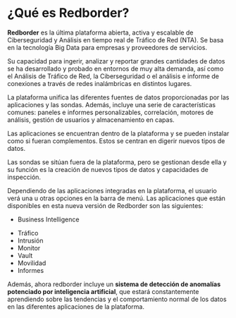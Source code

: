
# ¿Qué es Redborder?

**Redborder** es la última plataforma abierta, activa y escalable de Ciberseguridad y Análisis en tiempo real de Tráfico de Red (NTA). Se basa en la tecnología Big Data para empresas y proveedores de servicios.

Su capacidad para ingerir, analizar y reportar grandes cantidades de datos se ha desarrollado y probado en entornos de muy alta demanda, así como el Análisis de Tráfico de Red, la Ciberseguridad o el análisis e informe de conexiones a través de redes inalámbricas en distintos lugares.

La plataforma unifica las diferentes fuentes de datos proporcionadas por las aplicaciones y las sondas. Además, incluye una serie de características comunes: paneles e informes personalizables, correlación, motores de análisis, gestión de usuarios y almacenamiento en capas.

Las aplicaciones se encuentran dentro de la plataforma y se pueden instalar como si fueran complementos. Estos se centran en digerir nuevos tipos de datos.

Las sondas se sitúan fuera de la plataforma, pero se gestionan desde ella y su función es la creación de nuevos tipos de datos y capacidades de inspección.

Dependiendo de las aplicaciones integradas en la plataforma, el usuario verá una u otras opciones en la barra de menú. Las aplicaciones que están disponibles en esta nueva versión de Redborder son las siguientes:

- Business Intelligence
<!-- - Malware -->
- Tráfico
- Intrusión
- Monitor
- Vault
- Movilidad
- Informes

Además, ahora redborder incluye un **sistema de detección de anomalías potenciado por inteligencia artificial**, que estará constantemente aprendiendo sobre las tendencias y el comportamiento normal de los datos en las diferentes aplicaciones de la plataforma.
